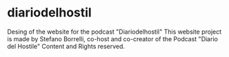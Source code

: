 # diariodelhostil
Desing of the website for the podcast "Diariodelhostil"
This website project is made by Stefano Borrelli, co-host and co-creator of the Podcast "Diario del Hostile" Content and Rights reserved.

